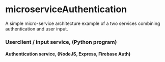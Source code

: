 # microserviceAuthentication
A simple micro-service architecture example of a two services combining authentication and user input. 

### Userclient / input service, (Python program)

#### Authentication service, (NodeJS, Express, Firebase Auth)

